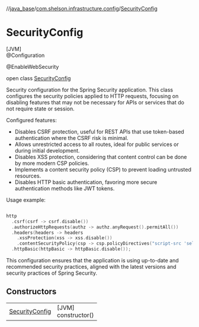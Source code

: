 //[java_base](../../../index.md)/[com.shelson.infrastructure.config](../index.md)/[SecurityConfig](index.md)

# SecurityConfig

[JVM]\
@Configuration

@EnableWebSecurity

open class [SecurityConfig](index.md)

Security configuration for the Spring Security application. This class configures the security policies applied to HTTP requests, focusing on disabling features that may not be necessary for APIs or services that do not require state or session. 

Configured features:

- Disables CSRF protection, useful for REST APIs that use token-based authentication where the CSRF risk is minimal.
- Allows unrestricted access to all routes, ideal for public services or during initial development.
- Disables XSS protection, considering that content control can be done by more modern CSP policies.
- Implements a content security policy (CSP) to prevent loading untrusted resources.
- Disables HTTP basic authentication, favoring more secure authentication methods like JWT tokens.

Usage example:

```kotlin

http
  .csrf(csrf -> csrf.disable())
  .authorizeHttpRequests(authz -> authz.anyRequest().permitAll())
  .headers(headers -> headers
    .xssProtection(xss -> xss.disable())
    .contentSecurityPolicy(csp -> csp.policyDirectives("script-src 'self'; object-src 'none';")))
  .httpBasic(httpBasic -> httpBasic.disable());

```

This configuration ensures that the application is using up-to-date and recommended security practices, aligned with the latest versions and security practices of Spring Security.

## Constructors

| | |
|---|---|
| [SecurityConfig](-security-config.md) | [JVM]<br>constructor() |
